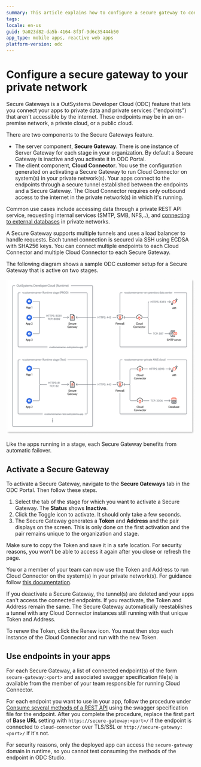 ```yaml
---
summary: This article explains how to configure a secure gateway to connect apps to private data and services.
tags: 
locale: en-us
guid: 9a023d82-da5b-4164-8f3f-9d6c35444b50
app_type: mobile apps, reactive web apps
platform-version: odc
---
```


# Configure a secure gateway to your private network

Secure Gateways is a OutSystems Developer Cloud (ODC) feature that lets you connect your apps to private data and private services ("endpoints") that aren't accessible by the internet. These endpoints may be in an on-premise network, a private cloud, or a public cloud.

There are two components to the Secure Gateways feature.

* The server component, **Secure Gateway**. There is one instance of Server Gateway for each stage in your organization. By default a Secure Gateway is inactive and you activate it in ODC Portal. 
* The client component, **Cloud Connector**. You use the configuration generated on activating a Secure Gateway to run Cloud Connector on system(s) in your private network(s). Your apps connect to the endpoints through a secure tunnel established between the endpoints and a Secure Gateway. The Cloud Connector requires only outbound access to the internet in the private network(s) in which it's running.

Common use cases include accessing data through a private REST API service, requesting internal services (SMTP, SMB, NFS,..), and [connecting to external databases](./external-databases/intro.md) in private networks.

A Secure Gateway supports multiple tunnels and uses a load balancer to handle requests. Each tunnel connection is secured via SSH using ECDSA with SHA256 keys. You can connect multiple endpoints to each Cloud Connector and multiple Cloud Connector to each Secure Gateway.

The following diagram shows a sample ODC customer setup for a Secure Gateway that is active on two stages.

![Secure gateways diagram](images/secure-gateways-diag.png "Secure gateways diagram")

Like the apps running in a stage, each Secure Gateway benefits from automatic failover.

## Activate a Secure Gateway

To activate a Secure Gateway, navigate to the **Secure Gateways** tab in the ODC Portal. Then follow these steps.

1. Select the tab of the stage for which you want to activate a Secure Gateway. The **Status** shows **Inactive**.
1. Click the Toggle icon to activate. It should only take a few seconds.
1. The Secure Gateway generates a **Token** and **Address** and the pair displays on the screen. This is only done on the first activation and the pair remains unique to the organization and stage.

<div class="info" markdown="1">

Make sure to copy the Token and save it in a safe location. For security reasons, you won't be able to access it again after you close or refresh the page.

</div>

You or a member of your team can now use the Token and Address to run Cloud Connector on the system(s) in your private network(s). For guidance follow [this documentation](https://github.com/OutSystems/cloud-connector/).

If you deactivate a Secure Gateway, the tunnel(s) are deleted and your apps can't access the connected endpoints. If you reactivate, the Token and Address remain the same. The Secure Gateway automatically reestablishes a tunnel with any Cloud Connector instances still running with that unique Token and Address.

To renew the Token, click the Renew icon. You must then stop each instance of the Cloud Connector and run with the new Token.

## Use endpoints in your apps

For each Secure Gateway, a list of connected endpoint(s) of the form `secure-gateway:<port>` and associated swagger specification file(s) is available from the member of your team responsible for running Cloud Connector.

For each endpoint you want to use in your app, follow the procedure under [Consume several methods of a REST API](../building-apps/consume_rest/consume-a-rest-api.md#consume-several-methods-of-a-rest-api--all-methods) using the swagger specification file for the endpoint. After you complete the procedure, replace the first part of **Base URL** setting with `https://secure-gateway:<port>/` if the endpoint is connected to `cloud-connector` over TLS/SSL or `http://secure-gateway:<port>/` if it's not.

<div class="info" markdown="1">

For security reasons, only the deployed app can access the `secure-gateway` domain in runtime, so you cannot test consuming the methods of the endpoint in ODC Studio.

</div>
